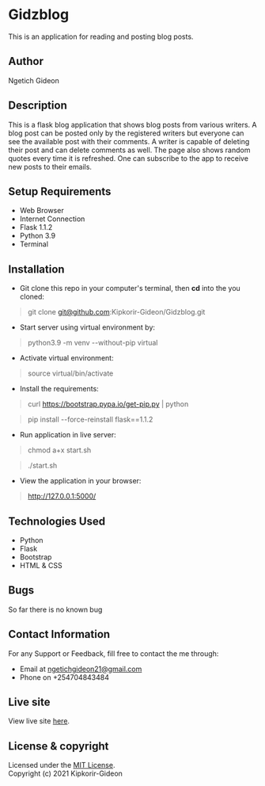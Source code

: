 # Gidzblog
This is an application for reading and posting blog posts.

## Author
Ngetich Gideon

## Description
This is a flask blog application that shows blog posts from various writers. A blog post can be posted only by the registered writers but everyone can see the available post with their comments. A writer is capable of deleting their post and can delete comments as well. The page also shows random quotes every time it is refreshed. One can subscribe to the app to receive new posts to their emails.

## Setup Requirements
* Web Browser
* Internet Connection
* Flask 1.1.2
* Python 3.9
* Terminal

## Installation

* Git clone this repo in your computer's terminal, then **cd** into the you cloned:
> git clone git@github.com:Kipkorir-Gideon/Gidzblog.git
* Start server using virtual environment by:
> python3.9 -m venv --without-pip virtual
* Activate virtual environment:
> source virtual/bin/activate
* Install the requirements:
> curl https://bootstrap.pypa.io/get-pip.py | python

> pip install --force-reinstall flask==1.1.2

* Run application in live server:
> chmod a+x start.sh

> ./start.sh
* View the application in your browser:
> http://127.0.0.1:5000/
 
## Technologies Used
* Python
* Flask
* Bootstrap
* HTML & CSS

## Bugs
So far there is no known bug

## Contact Information
For any Support or Feedback, fill free to contact the me through: 
* Email at ngetichgideon21@gmail.com 
* Phone on +254704843484

## Live site

View live site [here](https://gidzblog.herokuapp.com/).

## License & copyright
Licensed under the [MIT License](LICENSE).<br />
Copyright (c) 2021 Kipkorir-Gideon